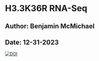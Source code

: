 # H3.3K36R RNA-Seq 
## Author: Benjamin McMichael
## Date: 12-31-2023

[![DOI](https://zenodo.org/badge/H33K36R_RNA-Seq.svg)](https://zenodo.org/badge/latestdoi/H33K36R_RNA-Seq)
